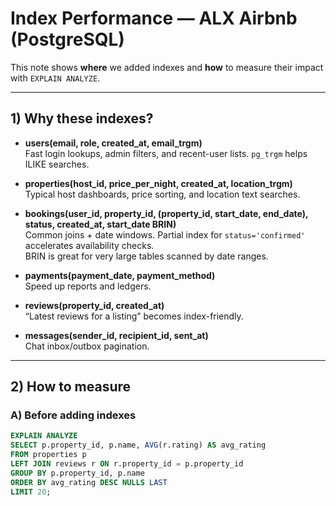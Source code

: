 # Index Performance — ALX Airbnb (PostgreSQL)

This note shows **where** we added indexes and **how** to measure their impact with `EXPLAIN ANALYZE`.

---

## 1) Why these indexes?

- **users(email, role, created_at, email_trgm)**  
  Fast login lookups, admin filters, and recent-user lists. `pg_trgm` helps ILIKE searches.

- **properties(host_id, price_per_night, created_at, location_trgm)**  
  Typical host dashboards, price sorting, and location text searches.

- **bookings(user_id, property_id, (property_id, start_date, end_date), status, created_at, start_date BRIN)**  
  Common joins + date windows. Partial index for `status='confirmed'` accelerates availability checks.  
  BRIN is great for very large tables scanned by date ranges.

- **payments(payment_date, payment_method)**  
  Speed up reports and ledgers.

- **reviews(property_id, created_at)**  
  “Latest reviews for a listing” becomes index-friendly.

- **messages(sender_id, recipient_id, sent_at)**  
  Chat inbox/outbox pagination.

---

## 2) How to measure

### A) Before adding indexes
```sql
EXPLAIN ANALYZE
SELECT p.property_id, p.name, AVG(r.rating) AS avg_rating
FROM properties p
LEFT JOIN reviews r ON r.property_id = p.property_id
GROUP BY p.property_id, p.name
ORDER BY avg_rating DESC NULLS LAST
LIMIT 20;
